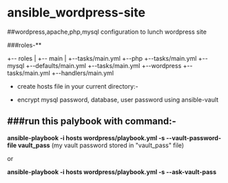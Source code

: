 # ansible_wordpress-site
##wordpress,apache,php,mysql configuration to lunch wordpress site

###roles-**

 +-- roles
 |    +-- main
 |        +--tasks/main.yml
     +--php
        +--tasks/main.yml
     +--mysql
        +--defaults/main.yml
        +--tasks/main.yml
     +--wordpress
        +--tasks/main.yml
        +--handlers/main.yml
        

- create hosts file in your current directory:-

- encrypt mysql password, database, user password using ansible-vault

###run this palybook with command:-
- 
 **ansible-playbook -i hosts wordpress/playbook.yml -s --vault-password-file vault_pass**
(my vault password stored in "vault_pass" file)

 or
 
 **ansible-playbook -i hosts wordpress/playbook.yml -s --ask-vault-pass**
